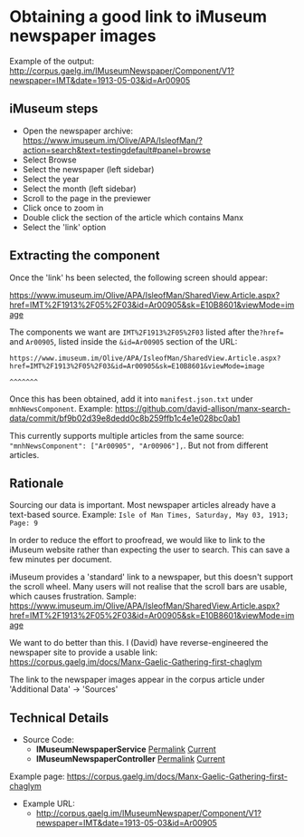 # Obtaining a good link to iMuseum newspaper images

Example of the output: http://corpus.gaelg.im/IMuseumNewspaper/Component/V1?newspaper=IMT&date=1913-05-03&id=Ar00905

## iMuseum steps

* Open the newspaper archive: https://www.imuseum.im/Olive/APA/IsleofMan/?action=search&text=testingdefault#panel=browse
* Select Browse
* Select the newspaper (left sidebar)
* Select the year
* Select the month (left sidebar)
* Scroll to the page in the previewer
* Click once to zoom in
* Double click the section of the article which contains Manx
* Select the 'link' option

## Extracting the component

Once the 'link' hs been selected, the following screen should appear:

https://www.imuseum.im/Olive/APA/IsleofMan/SharedView.Article.aspx?href=IMT%2F1913%2F05%2F03&id=Ar00905&sk=E10B8601&viewMode=image

The components we want are `IMT%2F1913%2F05%2F03` listed after the`?href=` and `Ar00905`, listed inside the `&id=Ar00905` section of the URL:

```
https://www.imuseum.im/Olive/APA/IsleofMan/SharedView.Article.aspx?href=IMT%2F1913%2F05%2F03&id=Ar00905&sk=E10B8601&viewMode=image
                                                                                                ^^^^^^^
```

Once this has been obtained, add it into `manifest.json.txt` under `mnhNewsComponent`. Example: https://github.com/david-allison/manx-search-data/commit/bf9b02d39e8dedd0c8b259ffb1c4e1e028bc0ab1

This currently supports multiple articles from the same source: `"mnhNewsComponent": ["Ar00905", "Ar00906"],`. But not from different articles.

## Rationale

Sourcing our data is important. Most newspaper articles already have a text-based source. Example: `Isle of Man Times, Saturday, May 03, 1913; Page: 9`

In order to reduce the effort to proofread, we would like to link to the iMuseum website rather than expecting the user to search. This can save a few minutes per document.

iMuseum provides a 'standard' link to a newspaper, but this doesn't support the scroll wheel. Many users will not realise that the scroll bars are usable, which causes frustration.  Sample: https://www.imuseum.im/Olive/APA/IsleofMan/SharedView.Article.aspx?href=IMT%2F1913%2F05%2F03&id=Ar00905&sk=E10B8601&viewMode=image

We want to do better than this. I (David) have reverse-engineered the newspaper site to provide a usable link: https://corpus.gaelg.im/docs/Manx-Gaelic-Gathering-first-chaglym

The link to the newspaper images appear in the corpus article under 'Additional Data' -> 'Sources'

## Technical Details

* Source Code: 
  * **IMuseumNewspaperService** [Permalink](https://github.com/david-allison/manx-corpus-search/blob/f471c5e52237f0fed232808e002897bf28165a11/CorpusSearch/Service/IMuseumNewspaperService.cs) [Current](https://github.com/david-allison/manx-corpus-search/blob/master/CorpusSearch/Service/IMuseumNewspaperService.cs) 
  * **IMuseumNewspaperController** [Permalink](https://github.com/david-allison/manx-corpus-search/blob/7a11925893790a7be93988ac12cda76da4f8bc17/CorpusSearch/Controllers/IMuseumNewspaperController.cs) [Current](https://github.com/david-allison/manx-corpus-search/blob/master/CorpusSearch/Controllers/IMuseumNewspaperController.cs)
  
Example page: https://corpus.gaelg.im/docs/Manx-Gaelic-Gathering-first-chaglym

* Example URL: 
  * http://corpus.gaelg.im/IMuseumNewspaper/Component/V1?newspaper=IMT&date=1913-05-03&id=Ar00905 
